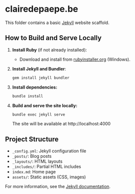# clairedepaepe.be

This folder contains a basic [Jekyll](https://jekyllrb.com/) website scaffold.

## How to Build and Serve Locally

1. **Install Ruby** (if not already installed):
   - Download and install from [rubyinstaller.org](https://rubyinstaller.org/) (Windows).

2. **Install Jekyll and Bundler**:
   ```powershell
   gem install jekyll bundler
   ```

3. **Install dependencies:**
   ```powershell
   bundle install
   ```

4. **Build and serve the site locally:**
   ```powershell
   bundle exec jekyll serve
   ```
   The site will be available at http://localhost:4000

## Project Structure
- `_config.yml`: Jekyll configuration file
- `_posts/`: Blog posts
- `_layouts/`: HTML layouts
- `_includes/`: Partial HTML includes
- `index.md`: Home page
- `assets/`: Static assets (CSS, images)

For more information, see the [Jekyll documentation](https://jekyllrb.com/docs/).